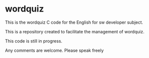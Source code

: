 # wordquiz

This is the wordquiz C code for the English for sw developer subject.

This is a repository created to facilitate the management of wordquiz.

This code is still in progress.

Any comments are welcome. Please speak freely